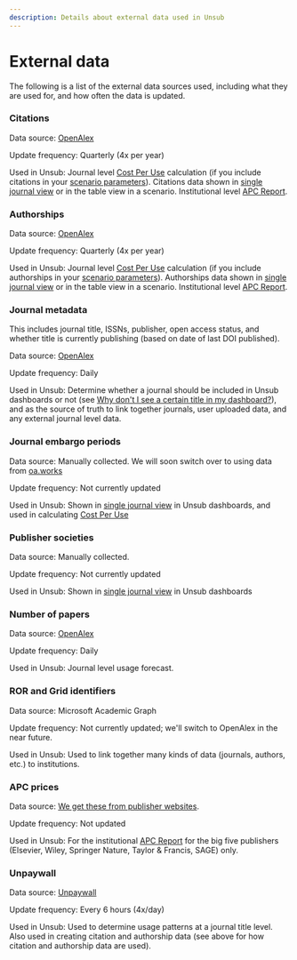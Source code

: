 ```yaml
---
description: Details about external data used in Unsub
---
```


# External data

The following is a list of the external data sources used, including what they are used for, and how often the data is updated.

### Citations

Data source: [OpenAlex](https://docs.openalex.org/)

Update frequency: Quarterly (4x per year)

Used in Unsub: Journal level [Cost Per Use](cost-per-use-cpu.md) calculation (if you include citations in your [scenario parameters](scenarios/scenario-parameters.md#citation-and-authorship)). Citations data shown in [single journal view](single-journal-view.md) or in the table view in a scenario. Institutional level [APC Report](../how-to-guides/apc-report.md).

### Authorships

Data source: [OpenAlex](https://docs.openalex.org/)

Update frequency: Quarterly (4x per year)

Used in Unsub: Journal level [Cost Per Use](cost-per-use-cpu.md) calculation (if you include authorships in your [scenario parameters](scenarios/scenario-parameters.md#citation-and-authorship)). Authorships data shown in [single journal view](single-journal-view.md) or in the table view in a scenario. Institutional level [APC Report](../how-to-guides/apc-report.md).

### Journal metadata

This includes journal title, ISSNs, publisher, open access status, and whether title is currently publishing (based on date of last DOI published).

Data source: [OpenAlex](https://docs.openalex.org/)

Update frequency: Daily

Used in Unsub: Determine whether a journal should be included in Unsub dashboards or not (see [Why don't I see a certain title in my dashboard?](../troubleshooting/why-dont-i-see-a-certain-title-in-my-dashboard.md)), and as the source of truth to link together journals, user uploaded data, and any external journal level data.

### Journal embargo periods

Data source: Manually collected. We will soon switch over to using data from [oa.works](https://oa.works/)

Update frequency: Not currently updated

Used in Unsub: Shown in [single journal view](single-journal-view.md) in Unsub dashboards, and used in calculating [Cost Per Use](cost-per-use-cpu.md)

### Publisher societies

Data source: Manually collected.

Update frequency: Not currently updated

Used in Unsub: Shown in [single journal view](single-journal-view.md) in Unsub dashboards

### Number of papers

Data source: [OpenAlex](https://docs.openalex.org/)

Update frequency: Daily

Used in Unsub: Journal level usage forecast.

### ROR and Grid identifiers

Data source: Microsoft Academic Graph

Update frequency: Not currently updated; we'll switch to OpenAlex in the near future.

Used in Unsub: Used to link together many kinds of data (journals, authors, etc.) to institutions.

### APC prices

Data source: [We get these from publisher websites](../how-it-works/where-do-the-apc-prices-come-from.md).

Update frequency: Not updated

Used in Unsub: For the institutional [APC Report](../how-to-guides/apc-report.md) for the big five publishers (Elsevier, Wiley, Springer Nature, Taylor & Francis, SAGE) only.

### Unpaywall

Data source: [Unpaywall](https://unpaywall.org/)

Update frequency: Every 6 hours (4x/day)

Used in Unsub: Used to determine usage patterns at a journal title level. Also used in creating citation and authorship data (see above for how citation and authorship data are used).
